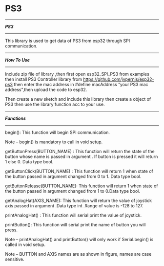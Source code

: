 # PS3
*************
*****PS3*****
*************

This library is used to get data of PS3 from esp32 through SPI communication.
********************
*****How To Use*****
********************
 Include zip file of library ,then first open esp32_SPI_PS3 from examples then install PS3 Controller library from https://github.com/jvpernis/esp32-ps3 then enter the mac address in #define macAddress “your PS3 mac address”,then upload the code to esp32.

Then create a new sketch and include this library then create a object of PS3 then use the library function acc to your use.
*******************   
*****Functions***** 
*******************
begin(): This function will begin SPI communication.

Note – begin() is mandatory to call in void setup.

getButtonPress(BUTTON_NAME) : This function will return the state of the button whose name is passed in argument  . If button is pressed it will return 1 else 0. Data type bool.

getButtonClick(BUTTON_NAME) : This function will return 1 when state of the button passed in argument changed from 0 to 1. Data type bool.

getButtonRelease(BUTTON_NAME): This function will return 1 when state of the button passed in argument changed from 1 to 0.Data type bool.

getAnalogHat(AXIS_NAME):  This function will return the value of joystick axis passed in argument .Data type int .Range of value is -128 to 127.

printAnalogHat() : This function will serial print the value of joystick.  

printButton(): This function will serial print the name of button you will press.

Note – printAnalogHat() and printButton() will only  work if Serial.begin() is called in void setup.

Note – BUTTON and AXIS names are as shown in figure, names are case sensitive.

